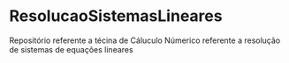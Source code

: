 # ResolucaoSistemasLineares
Repositório referente a técina de Cáluculo Númerico referente a resolução de sistemas de equações lineares
